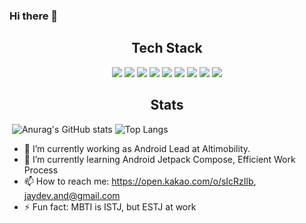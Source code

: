 ### Hi there 👋



<p align="center">
	<h2 align="center">Tech Stack</h2>
</p>
<p align="center">
	<img src="https://img.shields.io/badge/Android-white?style=flat-square&logo=Android&logoColor=3DDC84"/> <img src="https://img.shields.io/badge/Android Studio-white?style=flat-square&logo=Android Studio&logoColor=3DDC84"/> <img src="https://img.shields.io/badge/Kotlin-white?style=flat-square&logo=Kotlin&logoColor=7F52FF"/> <img src="https://img.shields.io/badge/C++-white?style=flat-square&logo=Cplusplus&logoColor=00599C"/> <img src="https://img.shields.io/badge/Gradle-white?style=flat-square&logo=Gradle&logoColor=02303A"/> <img src="https://img.shields.io/badge/Fastlane-white?style=flat-square&logo=Fastlane&logoColor=00F200"/> <img src="https://img.shields.io/badge/CircleCI-white?style=flat-square&logo=CircleCI&logoColor=343434"/> <img src="https://img.shields.io/badge/Firebase-white?style=flat-square&logo=Firebase&logoColor=FFCA28"/> <img src="https://img.shields.io/badge/Figma-white?style=flat-square&logo=Figma&logoColor=F24E1E"/>
</p>





<p align="center">
	<h2 align="center">Stats</h2>
</p>

​    ![Anurag's GitHub stats](https://github-readme-stats.vercel.app/api?username=Jeonguk-JayDev&theme=default&show_icons=true) ![Top Langs](https://github-readme-stats.vercel.app/api/top-langs/?username=Jeonguk-JayDev&layout=compact&theme=default)





- 🔭 I’m currently working as Android Lead at Altimobility.
- 🌱 I’m currently learning Android Jetpack Compose, Efficient Work Process
- 📫 How to reach me: https://open.kakao.com/o/sIcRzIlb, jaydev.and@gmail.com
- ⚡ Fun fact: MBTI is ISTJ, but ESTJ at work
